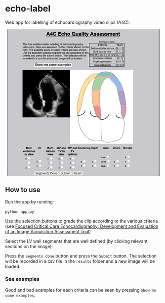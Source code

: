 # echo-label

Web app for labelling of echocardiography video clips (A4C).

![sample](static/sample.png)

## How to use

Run the app by running:

`python app.py`

Use the selection buttons to grade the clip according to the various criteria (see [Focused Critical Care Echocardiography: Development and Evaluation of an Image Acquisition Assessment Tool](https://pubmed.ncbi.nlm.nih.gov/26825858/))

Select the LV wall segments that are well defined (by clicking relevant sections on the image).

Press the `Segments done` button and press the `Submit` button. The selection will be recorded in a csv file in the `results` folder and a new image will be loaded.
### See examples

Good and bad examples for each criteria can be seen by pressing `Show me some examples`.


